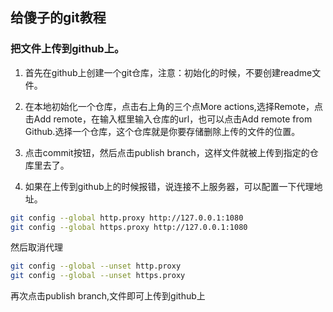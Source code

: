 ## 给傻子的git教程

### 把文件上传到github上。
1. 首先在github上创建一个git仓库，注意：初始化的时候，不要创建readme文件。

2. 在本地初始化一个仓库，点击右上角的三个点More actions,选择Remote，点击Add remote，在输入框里输入仓库的url，也可以点击Add remote from Github.选择一个仓库，这个仓库就是你要存储删除上传的文件的位置。

3. 点击commit按钮，然后点击publish branch，这样文件就被上传到指定的仓库里去了。

4. 如果在上传到github上的时候报错，说连接不上服务器，可以配置一下代理地址。

```bash
git config --global http.proxy http://127.0.0.1:1080
git config --global https.proxy http://127.0.0.1:1080

```

然后取消代理
```bash
git config --global --unset http.proxy
git config --global --unset https.proxy
```
再次点击publish  branch,文件即可上传到github上